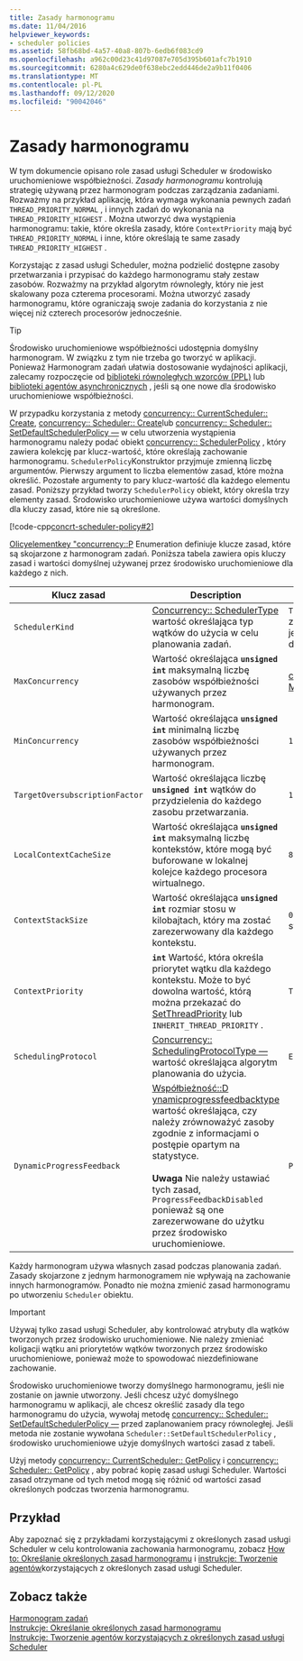 ```yaml
---
title: Zasady harmonogramu
ms.date: 11/04/2016
helpviewer_keywords:
- scheduler policies
ms.assetid: 58fb68bd-4a57-40a8-807b-6edb6f083cd9
ms.openlocfilehash: a962c00d23c41d97087e705d395b601afc7b1910
ms.sourcegitcommit: 6280a4c629de0f638ebc2edd446de2a9b11f0406
ms.translationtype: MT
ms.contentlocale: pl-PL
ms.lasthandoff: 09/12/2020
ms.locfileid: "90042046"
---
```

# <a name="scheduler-policies"></a>Zasady harmonogramu

W tym dokumencie opisano role zasad usługi Scheduler w środowisko uruchomieniowe współbieżności. *Zasady harmonogramu* kontrolują strategię używaną przez harmonogram podczas zarządzania zadaniami. Rozważmy na przykład aplikację, która wymaga wykonania pewnych zadań `THREAD_PRIORITY_NORMAL` , i innych zadań do wykonania na `THREAD_PRIORITY_HIGHEST` .  Można utworzyć dwa wystąpienia harmonogramu: takie, które określa zasady, które `ContextPriority` mają być `THREAD_PRIORITY_NORMAL` i inne, które określają te same zasady `THREAD_PRIORITY_HIGHEST` .

Korzystając z zasad usługi Scheduler, można podzielić dostępne zasoby przetwarzania i przypisać do każdego harmonogramu stały zestaw zasobów. Rozważmy na przykład algorytm równoległy, który nie jest skalowany poza czterema procesorami. Można utworzyć zasady harmonogramu, które ograniczają swoje zadania do korzystania z nie więcej niż czterech procesorów jednocześnie.

> [!TIP]
> Środowisko uruchomieniowe współbieżności udostępnia domyślny harmonogram. W związku z tym nie trzeba go tworzyć w aplikacji. Ponieważ Harmonogram zadań ułatwia dostosowanie wydajności aplikacji, zalecamy rozpoczęcie od [biblioteki równoległych wzorców (PPL)](../../parallel/concrt/parallel-patterns-library-ppl.md) lub [biblioteki agentów asynchronicznych](../../parallel/concrt/asynchronous-agents-library.md) , jeśli są one nowe dla środowisko uruchomieniowe współbieżności.

W przypadku korzystania z metody [concurrency:: CurrentScheduler:: Create](reference/currentscheduler-class.md#create), [concurrency:: Scheduler:: Create](reference/scheduler-class.md#create)lub [concurrency:: Scheduler:: SetDefaultSchedulerPolicy —](reference/scheduler-class.md#setdefaultschedulerpolicy) w celu utworzenia wystąpienia harmonogramu należy podać obiekt [concurrency:: SchedulerPolicy](../../parallel/concrt/reference/schedulerpolicy-class.md) , który zawiera kolekcję par klucz-wartość, które określają zachowanie harmonogramu. `SchedulerPolicy`Konstruktor przyjmuje zmienną liczbę argumentów. Pierwszy argument to liczba elementów zasad, które można określić. Pozostałe argumenty to pary klucz-wartość dla każdego elementu zasad. Poniższy przykład tworzy `SchedulerPolicy` obiekt, który określa trzy elementy zasad. Środowisko uruchomieniowe używa wartości domyślnych dla kluczy zasad, które nie są określone.

[!code-cpp[concrt-scheduler-policy#2](../../parallel/concrt/codesnippet/cpp/scheduler-policies_1.cpp)]

[Olicyelementkey "concurrency::P](reference/concurrency-namespace-enums.md#policyelementkey) Enumeration definiuje klucze zasad, które są skojarzone z harmonogram zadań. Poniższa tabela zawiera opis kluczy zasad i wartości domyślnej używanej przez środowisko uruchomieniowe dla każdego z nich.

| Klucz zasad | Description | Wartość domyślna |
|--|--|--|
| `SchedulerKind` | [Concurrency:: SchedulerType](reference/concurrency-namespace-enums.md#schedulertype) wartość określająca typ wątków do użycia w celu planowania zadań. | `ThreadScheduler` (Użyj zwykłych wątków). Jest to jedyna prawidłowa wartość dla tego klucza. |
| `MaxConcurrency` | Wartość określająca **`unsigned int`** maksymalną liczbę zasobów współbieżności używanych przez harmonogram. | [concurrency:: MaxExecutionResources —](reference/concurrency-namespace-constants1.md#maxexecutionresources) |
| `MinConcurrency` | Wartość określająca **`unsigned int`** minimalną liczbę zasobów współbieżności używanych przez harmonogram. | `1` |
| `TargetOversubscriptionFactor` | Wartość określająca liczbę **`unsigned int`** wątków do przydzielenia do każdego zasobu przetwarzania. | `1` |
| `LocalContextCacheSize` | Wartość określająca **`unsigned int`** maksymalną liczbę kontekstów, które mogą być buforowane w lokalnej kolejce każdego procesora wirtualnego. | `8` |
| `ContextStackSize` | Wartość określająca **`unsigned int`** rozmiar stosu w kilobajtach, który ma zostać zarezerwowany dla każdego kontekstu. | `0` (Użyj domyślnego rozmiaru stosu) |
| `ContextPriority` | **`int`** Wartość, która określa priorytet wątku dla każdego kontekstu. Może to być dowolna wartość, którą można przekazać do [SetThreadPriority](/windows/win32/api/processthreadsapi/nf-processthreadsapi-setthreadpriority) lub `INHERIT_THREAD_PRIORITY` . | `THREAD_PRIORITY_NORMAL` |
| `SchedulingProtocol` | [Concurrency:: SchedulingProtocolType —](reference/concurrency-namespace-enums.md#schedulingprotocoltype) wartość określająca algorytm planowania do użycia. | `EnhanceScheduleGroupLocality` |
| `DynamicProgressFeedback` | [Współbieżność::D ynamicprogressfeedbacktype](reference/concurrency-namespace-enums.md#dynamicprogressfeedbacktype) wartość określająca, czy należy zrównoważyć zasoby zgodnie z informacjami o postępie opartym na statystyce.<br /><br /> **Uwaga** Nie należy ustawiać tych zasad, `ProgressFeedbackDisabled` ponieważ są one zarezerwowane do użytku przez środowisko uruchomieniowe. | `ProgressFeedbackEnabled` |

Każdy harmonogram używa własnych zasad podczas planowania zadań. Zasady skojarzone z jednym harmonogramem nie wpływają na zachowanie innych harmonogramów. Ponadto nie można zmienić zasad harmonogramu po utworzeniu `Scheduler` obiektu.

> [!IMPORTANT]
> Używaj tylko zasad usługi Scheduler, aby kontrolować atrybuty dla wątków tworzonych przez środowisko uruchomieniowe. Nie należy zmieniać koligacji wątku ani priorytetów wątków tworzonych przez środowisko uruchomieniowe, ponieważ może to spowodować niezdefiniowane zachowanie.

Środowisko uruchomieniowe tworzy domyślnego harmonogramu, jeśli nie zostanie on jawnie utworzony. Jeśli chcesz użyć domyślnego harmonogramu w aplikacji, ale chcesz określić zasady dla tego harmonogramu do użycia, wywołaj metodę [concurrency:: Scheduler:: SetDefaultSchedulerPolicy —](reference/scheduler-class.md#setdefaultschedulerpolicy) przed zaplanowaniem pracy równoległej. Jeśli metoda nie zostanie wywołana `Scheduler::SetDefaultSchedulerPolicy` , środowisko uruchomieniowe użyje domyślnych wartości zasad z tabeli.

Użyj metody [concurrency:: CurrentScheduler:: GetPolicy](reference/currentscheduler-class.md#getpolicy) i [concurrency:: Scheduler:: GetPolicy](reference/scheduler-class.md#getpolicy) , aby pobrać kopię zasad usługi Scheduler. Wartości zasad otrzymane od tych metod mogą się różnić od wartości zasad określonych podczas tworzenia harmonogramu.

## <a name="example"></a>Przykład

Aby zapoznać się z przykładami korzystającymi z określonych zasad usługi Scheduler w celu kontrolowania zachowania harmonogramu, zobacz [How to: Określanie określonych zasad harmonogramu](../../parallel/concrt/how-to-specify-specific-scheduler-policies.md) i [instrukcje: Tworzenie agentów](../../parallel/concrt/how-to-create-agents-that-use-specific-scheduler-policies.md)korzystających z określonych zasad usługi Scheduler.

## <a name="see-also"></a>Zobacz także

[Harmonogram zadań](../../parallel/concrt/task-scheduler-concurrency-runtime.md)<br/>
[Instrukcje: Określanie określonych zasad harmonogramu](../../parallel/concrt/how-to-specify-specific-scheduler-policies.md)<br/>
[Instrukcje: Tworzenie agentów korzystających z określonych zasad usługi Scheduler](../../parallel/concrt/how-to-create-agents-that-use-specific-scheduler-policies.md)
